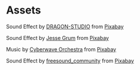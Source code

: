 # Assets

Sound Effect by <a href="https://pixabay.com/users/dragon-studio-38165424/?utm_source=link-attribution&utm_medium=referral&utm_campaign=music&utm_content=372479">DRAGON-STUDIO</a> from <a href="https://pixabay.com/sound-effects//?utm_source=link-attribution&utm_medium=referral&utm_campaign=music&utm_content=372479">Pixabay</a>

Sound Effect by <a href="https://pixabay.com/users/make_more_sound-35032787/?utm_source=link-attribution&utm_medium=referral&utm_campaign=music&utm_content=145479">Jesse Grum</a> from <a href="https://pixabay.com//?utm_source=link-attribution&utm_medium=referral&utm_campaign=music&utm_content=145479">Pixabay</a>

Music by <a href="https://pixabay.com/users/cyberwave-orchestra-23801316/?utm_source=link-attribution&utm_medium=referral&utm_campaign=music&utm_content=248801">Cyberwave Orchestra</a> from <a href="https://pixabay.com//?utm_source=link-attribution&utm_medium=referral&utm_campaign=music&utm_content=248801">Pixabay</a>

Sound Effect by <a href="https://pixabay.com/users/freesound_community-46691455/?utm_source=link-attribution&utm_medium=referral&utm_campaign=music&utm_content=102918">freesound_community</a> from <a href="https://pixabay.com//?utm_source=link-attribution&utm_medium=referral&utm_campaign=music&utm_content=102918">Pixabay</a>
